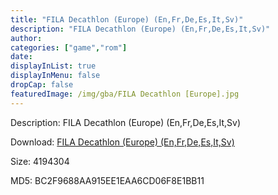 ```yaml
---
title: "FILA Decathlon (Europe) (En,Fr,De,Es,It,Sv)"
description: "FILA Decathlon (Europe) (En,Fr,De,Es,It,Sv)"
author: 
categories: ["game","rom"]
date: 
displayInList: true
displayInMenu: false
dropCap: false
featuredImage: /img/gba/FILA Decathlon [Europe].jpg
---
```


Description: FILA Decathlon (Europe) (En,Fr,De,Es,It,Sv)

Download: <a style="text-decoration:underline;" href="https://mega.nz/#!HKQGwSJC!ESLNM_Iwpjt0K1nEBPAbDuHK2Xo5GZAHGIytGlh2hsk" target = "_blank" rel = "nofollow" > FILA Decathlon (Europe) (En,Fr,De,Es,It,Sv)</a>

Size: 4194304

MD5: BC2F9688AA915EE1EAA6CD06F8E1BB11

